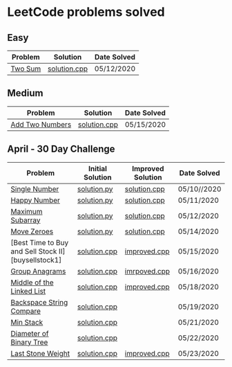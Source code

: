 # LeetCode problems solved

## Easy

| Problem            | Solution                | Date Solved |
| ------------------ | ----------------------- | ----------- |
| [Two Sum][twosum1] | [solution.cpp][twosum2] | 05/12/2020  |

## Medium

| Problem                           | Solution                       | Date Solved |
| --------------------------------- | ------------------------------ | ----------- |
| [Add Two Numbers][addtwonumbers1] | [solution.cpp][addtwonumbers2] | 05/15/2020  |

## April - 30 Day Challenge

| Problem                                             | Initial Solution                    | Improved Solution                | Date Solved |
| --------------------------------------------------- | ----------------------------------- | -------------------------------- | ----------- |
| [Single Number][singlenumber1]                      | [solution.py][singlenumber2]        | [solution.cpp][singlenumber3]    | 05/10//2020 |
| [Happy Number][happynumber1]                        | [solution.py][happynumber2]         | [solution.cpp][happynumber3]     | 05/11/2020  |
| [Maximum Subarray][maxsubarray1]                    | [solution.py][maxsubarray2]         | [solution.cpp][maxsubarray3]     | 05/12/2020  |
| [Move Zeroes][movezeroes1]                          | [solution.py][movezeroes2]          | [solution.cpp][movezeroes3]      | 05/14/2020  |
| [Best Time to Buy and Sell Stock II][buysellstock1] | [solution.cpp][buysellstocks2]      | [improved.cpp][buysellstocks3]   | 05/15/2020  |
| [Group Anagrams][groupanagrams1]                    | [solution.cpp][groupanagrams2]      | [imrpoved.cpp][groupanagrams3]   | 05/16/2020  |
| [Middle of the Linked List][middlell1]              | [solution.cpp][middlell2]           | [improved.cpp][middlell3]        | 05/18/2020  |
| [Backspace String Compare][stringcompare1]          | [solution.cpp][stringcompare2]      |                                  | 05/19/2020  |
| [Min Stack][minstack1]                              | [solution.cpp][minstack2]           |                                  | 05/21/2020  |
| [Diameter of Binary Tree][diameterbinarytree1]      | [solution.cpp][diameterbinarytree2] |                                  | 05/22/2020  |
| [Last Stone Weight][laststoneweight1]               | [solution.cpp][laststoneweight2]    | [improved.cpp][laststoneweight3] | 05/23/2020  |

[singlenumber1]: https://leetcode.com/explore/challenge/card/30-day-leetcoding-challenge/528/week-1/3283/
[singlenumber2]: ./April/SingleNumber/solution.py
[singlenumber3]: ./April/SingleNumber/solution.cpp
[happynumber1]: https://leetcode.com/explore/challenge/card/30-day-leetcoding-challenge/528/week-1/3284/
[happynumber2]: ./April/HappyNumber/solution.py
[happynumber3]: ./April/HappyNumber/solution.cpp
[twosum1]: https://leetcode.com/problems/two-sum/
[twosum2]: ./Easy/TwoSum/solution.cpp
[maxsubarray1]: https://leetcode.com/explore/challenge/card/30-day-leetcoding-challenge/528/week-1/3285/
[maxsubarray2]: ./April/MaxSubarray/solution.py
[maxsubarray3]: ./April/MaxSubarray/solution.cpp
[movezeroes1]: https://leetcode.com/explore/challenge/card/30-day-leetcoding-challenge/528/week-1/3286/
[movezeroes2]: ./April/MoveZeroes/solution.py
[movezeroes3]: ./April/MoveZeroes/solution.cpp
[addtwonumbers1]: https://leetcode.com/problems/add-two-numbers/
[addtwonumbers2]: ./Medium/AddTwoNumbers/solution.cpp
[buysellstocks1]: https://leetcode.com/explore/challenge/card/30-day-leetcoding-challenge/528/week-1/3287/
[buysellstocks2]: ./April/BuyAndSellStocks/solution.cpp
[buysellstocks3]: ./April/BuyAndSellStocks/improved.cpp
[groupanagrams1]: https://leetcode.com/explore/challenge/card/30-day-leetcoding-challenge/528/week-1/3288/
[groupanagrams2]: ./April/GroupAnagrams/solution.cpp
[groupanagrams3]: ./April/GroupAnagrams/improved.cpp
[middlell1]: https://leetcode.com/explore/challenge/card/30-day-leetcoding-challenge/529/week-2/3290/
[middlell2]: ./April/MiddleOfLinkedList/solution.cpp
[middlell3]: ./April/MiddleOfLinkedList/improved.cpp
[stringcompare1]: https://leetcode.com/explore/challenge/card/30-day-leetcoding-challenge/529/week-2/3291/
[stringcompare2]: ./April/BackspaceStringCompare/solution.cpp
[minstack1]: https://leetcode.com/explore/challenge/card/30-day-leetcoding-challenge/529/week-2/3292/
[minstack2]: ./April/MinStack/solution.cpp
[diameterbinarytree1]: https://leetcode.com/explore/challenge/card/30-day-leetcoding-challenge/529/week-2/3293/
[diameterbinarytree2]: ./April/DiameterOfBinaryTree/solution.cpp
[laststoneweight1]: https://leetcode.com/explore/challenge/card/30-day-leetcoding-challenge/529/week-2/3297/
[laststoneweight2]: ./April/LastStoneWeight/solution.cpp
[laststoneweight3]: ./April/LastStoneWeight/improved.cpp

